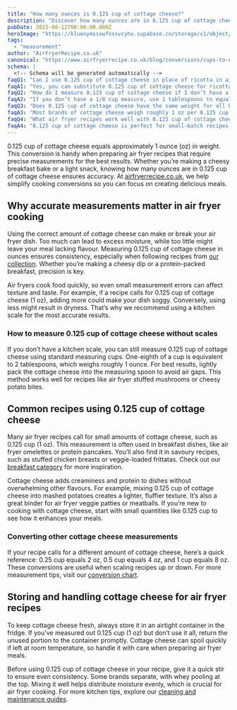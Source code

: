 ```yaml
---
title: "How many ounces is 0.125 cup of cottage cheese?"
description: "Discover how many ounces are in 0.125 cup of cottage cheese with our easy UK conversion guide—perfect for air fryer recipes!"
pubDate: 2025-08-12T00:00:00.000Z
heroImage: "https://klueoymssxwfnxsvcyhv.supabase.co/storage/v1/object/public/Shmucket/how-many-ounces-is-0-125-cup-of-cottage-cheese.webp"
tags:
  - "measurement"
author: "AirFryerRecipe.co.uk"
canonical: "https://www.airfryerrecipe.co.uk/blog/conversions/cups-to-ounces/how-many-ounces-is-0-125-cup-of-cottage-cheese"
schema: |
  <!-- Schema will be generated automatically -->
faqQ1: "Can I use 0.125 cup of cottage cheese in place of ricotta in air fryer recipes?"
faqA1: "Yes, you can substitute 0.125 cup of cottage cheese for ricotta in most air fryer recipes. Cottage cheese has a similar texture but a slightly tangier flavour. For best results, blend it briefly to achieve a smoother consistency, especially in dishes like stuffed shells or lasagna rolls."
faqQ2: "How do I measure 0.125 cup of cottage cheese if I don’t have a 1/8 cup measure?"
faqA2: "If you don’t have a 1/8 cup measure, use 2 tablespoons to equal 0.125 cup of cottage cheese. Lightly pack the cottage cheese into the spoon for accuracy. Alternatively, you can eyeball half of a 1/4 cup measure, which is close enough for most recipes."
faqQ3: "Does 0.125 cup of cottage cheese have the same weight for all brands?"
faqA3: "Most brands of cottage cheese weigh roughly 1 oz per 0.125 cup, but small variations can occur. Creamier or thicker varieties might weigh slightly more, while low-fat options could be lighter. For precision, especially in baking, a kitchen scale is ideal."
faqQ4: "What air fryer recipes work well with 0.125 cup of cottage cheese?"
faqA4: "0.125 cup of cottage cheese is perfect for small-batch recipes like single-serve air fryer omelettes, stuffed mushrooms, or mini cheesecakes. It also works well as a binder in veggie patties or meatballs. For more ideas, browse our <a href=https://www.airfryerrecipe.co.uk/recipes>recipe collection</a>."
---
```

<p>0.125 cup of cottage cheese equals approximately 1 ounce (oz) in weight. This conversion is handy when preparing air fryer recipes that require precise measurements for the best results. Whether you’re making a cheesy breakfast bake or a light snack, knowing how many ounces are in 0.125 cup of cottage cheese ensures accuracy. At <a href=https://www.airfryerrecipe.co.uk>airfryerrecipe.co.uk</a>, we help simplify cooking conversions so you can focus on creating delicious meals.</p>  

<h2>Why accurate measurements matter in air fryer cooking</h2>  
<p>Using the correct amount of cottage cheese can make or break your air fryer dish. Too much can lead to excess moisture, while too little might leave your meal lacking flavour. Measuring 0.125 cup of cottage cheese in ounces ensures consistency, especially when following recipes from <a href=https://www.airfryerrecipe.co.uk/recipes>our collection</a>. Whether you’re making a cheesy dip or a protein-packed breakfast, precision is key.</p>  

<p>Air fryers cook food quickly, so even small measurement errors can affect texture and taste. For example, if a recipe calls for 0.125 cup of cottage cheese (1 oz), adding more could make your dish soggy. Conversely, using less might result in dryness. That’s why we recommend using a kitchen scale for the most accurate results.</p>  

<h3>How to measure 0.125 cup of cottage cheese without scales</h3>  
<p>If you don’t have a kitchen scale, you can still measure 0.125 cup of cottage cheese using standard measuring cups. One-eighth of a cup is equivalent to 2 tablespoons, which weighs roughly 1 ounce. For best results, lightly pack the cottage cheese into the measuring spoon to avoid air gaps. This method works well for recipes like air fryer stuffed mushrooms or cheesy potato bites.</p>  

<h2>Common recipes using 0.125 cup of cottage cheese</h2>  
<p>Many air fryer recipes call for small amounts of cottage cheese, such as 0.125 cup (1 oz). This measurement is often used in breakfast dishes, like air fryer omelettes or protein pancakes. You’ll also find it in savoury recipes, such as stuffed chicken breasts or veggie-loaded frittatas. Check out our <a href=https://www.airfryerrecipe.co.uk/recipe-category/breakfast>breakfast category</a> for more inspiration.</p>  

<p>Cottage cheese adds creaminess and protein to dishes without overwhelming other flavours. For example, mixing 0.125 cup of cottage cheese into mashed potatoes creates a lighter, fluffier texture. It’s also a great binder for air fryer veggie patties or meatballs. If you’re new to cooking with cottage cheese, start with small quantities like 0.125 cup to see how it enhances your meals.</p>  

<h3>Converting other cottage cheese measurements</h3>  
<p>If your recipe calls for a different amount of cottage cheese, here’s a quick reference: 0.25 cup equals 2 oz, 0.5 cup equals 4 oz, and 1 cup equals 8 oz. These conversions are useful when scaling recipes up or down. For more measurement tips, visit our <a href=https://www.airfryerrecipe.co.uk/air-fryer-conversion-chart>conversion chart</a>.</p>  

<h2>Storing and handling cottage cheese for air fryer recipes</h2>  
<p>To keep cottage cheese fresh, always store it in an airtight container in the fridge. If you’ve measured out 0.125 cup (1 oz) but don’t use it all, return the unused portion to the container promptly. Cottage cheese can spoil quickly if left at room temperature, so handle it with care when preparing air fryer meals.</p>  

<p>Before using 0.125 cup of cottage cheese in your recipe, give it a quick stir to ensure even consistency. Some brands separate, with whey pooling at the top. Mixing it well helps distribute moisture evenly, which is crucial for air fryer cooking. For more kitchen tips, explore our <a href=https://www.airfryerrecipe.co.uk/air-fryer-cleaner>cleaning and maintenance guides</a>.</p>
